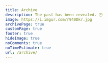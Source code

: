 ```yaml
---
title: Archive
description: The past has been revealed. 🕒️
image: https://i.imgur.com/r940Dkr.jpg
archivePage: true
customPage: true
footer: true
hideImage: true
noComments: true
noTimeEstimate: true
url: /archive/
---
```

